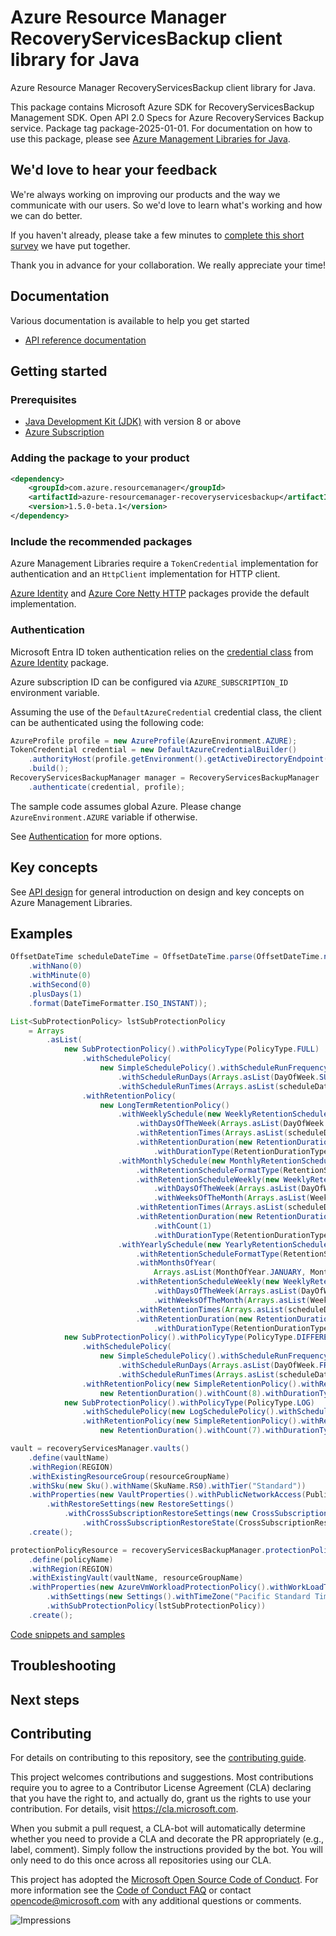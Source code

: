# Azure Resource Manager RecoveryServicesBackup client library for Java

Azure Resource Manager RecoveryServicesBackup client library for Java.

This package contains Microsoft Azure SDK for RecoveryServicesBackup Management SDK. Open API 2.0 Specs for Azure RecoveryServices Backup service. Package tag package-2025-01-01. For documentation on how to use this package, please see [Azure Management Libraries for Java](https://aka.ms/azsdk/java/mgmt).

## We'd love to hear your feedback

We're always working on improving our products and the way we communicate with our users. So we'd love to learn what's working and how we can do better.

If you haven't already, please take a few minutes to [complete this short survey][survey] we have put together.

Thank you in advance for your collaboration. We really appreciate your time!

## Documentation

Various documentation is available to help you get started

- [API reference documentation][docs]

## Getting started

### Prerequisites

- [Java Development Kit (JDK)][jdk] with version 8 or above
- [Azure Subscription][azure_subscription]

### Adding the package to your product

[//]: # ({x-version-update-start;com.azure.resourcemanager:azure-resourcemanager-recoveryservicesbackup;current})
```xml
<dependency>
    <groupId>com.azure.resourcemanager</groupId>
    <artifactId>azure-resourcemanager-recoveryservicesbackup</artifactId>
    <version>1.5.0-beta.1</version>
</dependency>
```
[//]: # ({x-version-update-end})

### Include the recommended packages

Azure Management Libraries require a `TokenCredential` implementation for authentication and an `HttpClient` implementation for HTTP client.

[Azure Identity][azure_identity] and [Azure Core Netty HTTP][azure_core_http_netty] packages provide the default implementation.

### Authentication

Microsoft Entra ID token authentication relies on the [credential class][azure_identity_credentials] from [Azure Identity][azure_identity] package.

Azure subscription ID can be configured via `AZURE_SUBSCRIPTION_ID` environment variable.

Assuming the use of the `DefaultAzureCredential` credential class, the client can be authenticated using the following code:

```java
AzureProfile profile = new AzureProfile(AzureEnvironment.AZURE);
TokenCredential credential = new DefaultAzureCredentialBuilder()
    .authorityHost(profile.getEnvironment().getActiveDirectoryEndpoint())
    .build();
RecoveryServicesBackupManager manager = RecoveryServicesBackupManager
    .authenticate(credential, profile);
```

The sample code assumes global Azure. Please change `AzureEnvironment.AZURE` variable if otherwise.

See [Authentication][authenticate] for more options.

## Key concepts

See [API design][design] for general introduction on design and key concepts on Azure Management Libraries.

## Examples

```java
OffsetDateTime scheduleDateTime = OffsetDateTime.parse(OffsetDateTime.now(Clock.systemUTC())
    .withNano(0)
    .withMinute(0)
    .withSecond(0)
    .plusDays(1)
    .format(DateTimeFormatter.ISO_INSTANT));

List<SubProtectionPolicy> lstSubProtectionPolicy
    = Arrays
        .asList(
            new SubProtectionPolicy().withPolicyType(PolicyType.FULL)
                .withSchedulePolicy(
                    new SimpleSchedulePolicy().withScheduleRunFrequency(ScheduleRunType.WEEKLY)
                        .withScheduleRunDays(Arrays.asList(DayOfWeek.SUNDAY, DayOfWeek.TUESDAY))
                        .withScheduleRunTimes(Arrays.asList(scheduleDateTime)))
                .withRetentionPolicy(
                    new LongTermRetentionPolicy()
                        .withWeeklySchedule(new WeeklyRetentionSchedule()
                            .withDaysOfTheWeek(Arrays.asList(DayOfWeek.SUNDAY, DayOfWeek.TUESDAY))
                            .withRetentionTimes(Arrays.asList(scheduleDateTime))
                            .withRetentionDuration(new RetentionDuration().withCount(2)
                                .withDurationType(RetentionDurationType.WEEKS)))
                        .withMonthlySchedule(new MonthlyRetentionSchedule()
                            .withRetentionScheduleFormatType(RetentionScheduleFormat.WEEKLY)
                            .withRetentionScheduleWeekly(new WeeklyRetentionFormat()
                                .withDaysOfTheWeek(Arrays.asList(DayOfWeek.SUNDAY))
                                .withWeeksOfTheMonth(Arrays.asList(WeekOfMonth.SECOND)))
                            .withRetentionTimes(Arrays.asList(scheduleDateTime))
                            .withRetentionDuration(new RetentionDuration()
                                .withCount(1)
                                .withDurationType(RetentionDurationType.MONTHS)))
                        .withYearlySchedule(new YearlyRetentionSchedule()
                            .withRetentionScheduleFormatType(RetentionScheduleFormat.WEEKLY)
                            .withMonthsOfYear(
                                Arrays.asList(MonthOfYear.JANUARY, MonthOfYear.JUNE, MonthOfYear.DECEMBER))
                            .withRetentionScheduleWeekly(new WeeklyRetentionFormat()
                                .withDaysOfTheWeek(Arrays.asList(DayOfWeek.SUNDAY))
                                .withWeeksOfTheMonth(Arrays.asList(WeekOfMonth.LAST)))
                            .withRetentionTimes(Arrays.asList(scheduleDateTime))
                            .withRetentionDuration(new RetentionDuration().withCount(1)
                                .withDurationType(RetentionDurationType.YEARS)))),
            new SubProtectionPolicy().withPolicyType(PolicyType.DIFFERENTIAL)
                .withSchedulePolicy(
                    new SimpleSchedulePolicy().withScheduleRunFrequency(ScheduleRunType.WEEKLY)
                        .withScheduleRunDays(Arrays.asList(DayOfWeek.FRIDAY))
                        .withScheduleRunTimes(Arrays.asList(scheduleDateTime)))
                .withRetentionPolicy(new SimpleRetentionPolicy().withRetentionDuration(
                    new RetentionDuration().withCount(8).withDurationType(RetentionDurationType.DAYS))),
            new SubProtectionPolicy().withPolicyType(PolicyType.LOG)
                .withSchedulePolicy(new LogSchedulePolicy().withScheduleFrequencyInMins(60))
                .withRetentionPolicy(new SimpleRetentionPolicy().withRetentionDuration(
                    new RetentionDuration().withCount(7).withDurationType(RetentionDurationType.DAYS))));

vault = recoveryServicesManager.vaults()
    .define(vaultName)
    .withRegion(REGION)
    .withExistingResourceGroup(resourceGroupName)
    .withSku(new Sku().withName(SkuName.RS0).withTier("Standard"))
    .withProperties(new VaultProperties().withPublicNetworkAccess(PublicNetworkAccess.ENABLED)
        .withRestoreSettings(new RestoreSettings()
            .withCrossSubscriptionRestoreSettings(new CrossSubscriptionRestoreSettings()
                .withCrossSubscriptionRestoreState(CrossSubscriptionRestoreState.ENABLED))))
    .create();

protectionPolicyResource = recoveryServicesBackupManager.protectionPolicies()
    .define(policyName)
    .withRegion(REGION)
    .withExistingVault(vaultName, resourceGroupName)
    .withProperties(new AzureVmWorkloadProtectionPolicy().withWorkLoadType(WorkloadType.SQLDATA_BASE)
        .withSettings(new Settings().withTimeZone("Pacific Standard Time").withIssqlcompression(false))
        .withSubProtectionPolicy(lstSubProtectionPolicy))
    .create();
```
[Code snippets and samples](https://github.com/Azure/azure-sdk-for-java/blob/main/sdk/recoveryservicesbackup/azure-resourcemanager-recoveryservicesbackup/SAMPLE.md)


## Troubleshooting

## Next steps

## Contributing

For details on contributing to this repository, see the [contributing guide][cg].

This project welcomes contributions and suggestions. Most contributions require you to agree to a Contributor License Agreement (CLA) declaring that you have the right to, and actually do, grant us the rights to use your contribution. For details, visit <https://cla.microsoft.com>.

When you submit a pull request, a CLA-bot will automatically determine whether you need to provide a CLA and decorate the PR appropriately (e.g., label, comment). Simply follow the instructions provided by the bot. You will only need to do this once across all repositories using our CLA.

This project has adopted the [Microsoft Open Source Code of Conduct][coc]. For more information see the [Code of Conduct FAQ][coc_faq] or contact <opencode@microsoft.com> with any additional questions or comments.

<!-- LINKS -->
[survey]: https://microsoft.qualtrics.com/jfe/form/SV_ehN0lIk2FKEBkwd?Q_CHL=DOCS
[docs]: https://azure.github.io/azure-sdk-for-java/
[jdk]: https://learn.microsoft.com/azure/developer/java/fundamentals/
[azure_subscription]: https://azure.microsoft.com/free/
[azure_identity]: https://github.com/Azure/azure-sdk-for-java/blob/main/sdk/identity/azure-identity
[azure_identity_credentials]: https://github.com/Azure/azure-sdk-for-java/tree/main/sdk/identity/azure-identity#credentials
[azure_core_http_netty]: https://github.com/Azure/azure-sdk-for-java/blob/main/sdk/core/azure-core-http-netty
[authenticate]: https://github.com/Azure/azure-sdk-for-java/blob/main/sdk/resourcemanager/docs/AUTH.md
[design]: https://github.com/Azure/azure-sdk-for-java/blob/main/sdk/resourcemanager/docs/DESIGN.md
[cg]: https://github.com/Azure/azure-sdk-for-java/blob/main/CONTRIBUTING.md
[coc]: https://opensource.microsoft.com/codeofconduct/
[coc_faq]: https://opensource.microsoft.com/codeofconduct/faq/

![Impressions](https://azure-sdk-impressions.azurewebsites.net/api/impressions/azure-sdk-for-java%2Fsdk%2Frecoveryservicesbackup%2Fazure-resourcemanager-recoveryservicesbackup%2FREADME.png)
